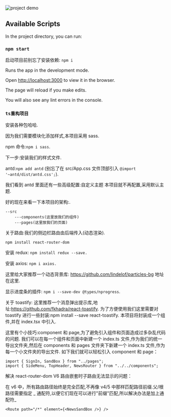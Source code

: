 ![project demo](http://bytes.isekko.cn/FluQihAicVJYPMMNwQEYtPuVKIff)

## Available Scripts

In the project directory, you can run:

### `npm start`

启动项目前别忘了安装依赖: `npm i`

Runs the app in the development mode.

Open [http://localhost:3000](http://localhost:3000) to view it in the browser.

The page will reload if you make edits.

You will also see any lint errors in the console.

### `ts重构项目`

安装各种包哈哈.

因为我们需要模块化添加样式,本项目采用 sass.

npm 命令:`npm i sass`.

下一步:安装我们的样式文件.

antd:`npm add antd` (别忘了在 src/App.css 文件顶部引入 `@import '~antd/dist/antd.css';`).

我们看到 antd 里面还有一些高级配置:自定义主题 本项目就不再配置,采用默认主题.

好的现在来看一下本项目的架构:.

```
--src
    ---components(这里放我们的组件)
    ---pages(这里放我们的页面)
```

关于路由:我们的侧边栏路由由后端传入(动态渲染).

```
npm install react-router-dom
```

安装 redux: `npm install redux --save.`

安装 axios: `npm i axios.`

这里给大家推荐一个动态背景库: https://github.com/lindelof/particles-bg 地址在这里.

显示进度条的插件: `npm i --save-dev @types/nprogress`.

关于 toastify:
这里推荐一个消息弹出提示库,地址:https://github.com/fkhadra/react-toastify.
为了方便使用我们这里需要对 toastify 进行一些封装:npm install --save react-toastify.
本项目将封装成一个组件,并在 index.tsx 中引入.

这里有个小技巧:component 和 page,为了避免引入组件和页面造成过多杂乱代码的问题.
我们可以在每一个组件和页面中新建一个 index.ts 文件,作为我们的统一导出文件夹,然后在 components 和 pages 文件夹下新建一个 index.ts 文件,作为每一个小文件夹的导出文件.
如下我们就可以轻松引入 component 和 page：

```
import { SignIn, SandBox } from "../pages";
import { SideMenu, TopHeader, NewsRouter } from "../../components";
```

解决 react-router-dom V6 路由嵌套时子路由无法显示的问题：

在 v6 中，所有路由路径始终是完全匹配,不再像 v4/5 中那样匹配路径前缀.父/根路径需要指定 _ 通配符,以便它们现在可以进行"前缀"匹配,所以解决办法是加上通配符_

`<Route path="/*" element={<NewsSandBox />} />`
